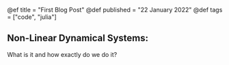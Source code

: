 @ef title = "First Blog Post"
@def published = "22 January 2022" 
@def tags = ["code", "julia"]

## Non-Linear Dynamical Systems:

What is it and how exactly do we do it?

<!--
```julia:first
a = [1,2,3]
```
\show{first}
-->

<!--
~~~
<script src="https://utteranc.es/client.js"
        repo="NisharArjyal/NisharArjyal.github.io"
        issue-term="pathname"
        theme="gruvbox-dark"
        crossorigin="anonymous"
        async>
</script>
~~~
-->

